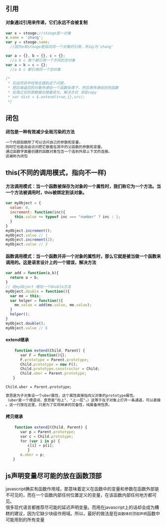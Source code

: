 ## 引用
#### 对象通过引用来传递，它们永远不会被复制
````javascript
var x = stooge;//stooge是一对象
x.name = 'zhang';
var y = stooge.name;
  //因为x和stooge是指向同一个对象的引用，所以y为'zhang'

var a = {}, b = {}, c = {};
  //a b c 每个都引用一个不同的空对象
var a = b = c = {};
  //a b c 都引用同一个空对象
  
/*
 * 实战项目中经常会遇到这个问题，
 * 把后端返回的对象传递给一个函数处理下，然后再传递给别的函数
 * 处理之后的原数据也跟着变化，解决方式 深层copy
 * var dist = $.extend(true,{},src);
 */  
````
## 闭包
#### 闭包是一种有效减少全局污染的方法
````html
一个内部函数除了可以访问自己的参数和变量，
同时它也能自由访问把它嵌套在其中的父函数的参数和变量。
通过函数字面量创建的函数对象包含一个连到外部上下文的连接。
这被称为闭包
````
## this(不同的调用模式，指向不一样)
#### 方法调用模式：当一个函数被保存为对象的一个属性时，我们称它为一个方法。当一个方法被调用时，this被绑定到该对象。
````javascript
var myObject = {
  value: 0,
  increment: function(inc){
    this.value += typeof inc === "number" ? inc : 1;
  }
}
myObject.increment();
myObject.value // 1
myObject.increment(2);
myObject.value // 3
````
#### 函数调用模式：当一个函数并非一个对象的属性时，那么它就是被当做一个函数来调用的。这是语言设计上的一个错误，解决方法
````javascript
var add = function(a,b){
  return a + b;
}
// 给myObject 增加一个double方法
myObject.double = function(){
  var me = this;
  var helper = function(){
    me.value = add(me.value, me.value);
  }
  helper();
}
myObject.double();
myObject.value // 6
````
#### extend继承
```js
    function extend(Child, Parent) {
　　　　var F = function(){};
　　　　F.prototype = Parent.prototype;
　　　　Child.prototype = new F();
　　　　Child.prototype.constructor = Child;
　　　　Child.uber = Parent.prototype;
　　}
```
`Child.uber = Parent.prototype;`
```txt
意思是为子对象设一个uber属性，这个属性直接指向父对象的prototype属性。
（uber是一个德语词，意思是"向上"、"上一层"。）这等于在子对象上打开一条通道，可以直接调用父对象的方法
。这一行放在这里，只是为了实现继承的完备性，纯属备用性质。
```
#### 拷贝继承
```js
    function extend2(Child, Parent) {
　　　　var p = Parent.prototype;
　　　　var c = Child.prototype;
　　　　for (var i in p) {
　　　　　　c[i] = p[i];
　　　　　　}
　　　　c.uber = p;
　　}
```
## js声明变量尽可能的放在函数顶部
javascript确实有函数作用域，那意味着定义在函数中的变量和参数在函数外部是不可见的，而在一个函数内部任何位置定义的变量，在该函数内部任何地方都可见。  
很多现代语言都推荐尽可能的延迟声明变量。而用在javascript上的话却会成为糟糕的建议，因为它缺少块级作用域。所以，最好的做法是在`函数体的顶部声明`函数中可能用到的所有变量
